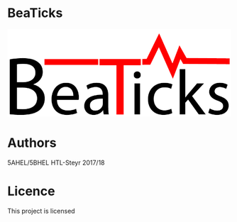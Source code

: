 # BeaTicks
![png](Project_Ressources/Schriftzug.png)

# Authors
5AHEL/5BHEL HTL-Steyr 2017/18

# Licence
This project is licensed
